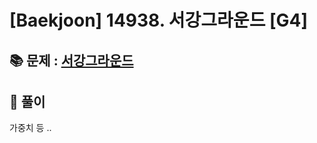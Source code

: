 # [Baekjoon] 14938. 서강그라운드 [G4]

## 📚 문제 : [서강그라운드](https://www.acmicpc.net/problem/14938)

## 📖 풀이

가중치 등 ..
